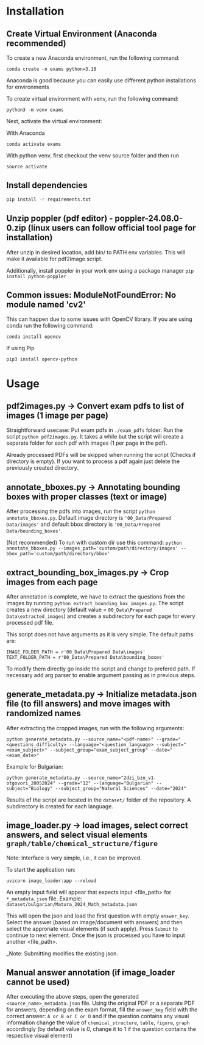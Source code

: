 # Installation


## Create Virtual Environment (Anaconda recommended)

To create a new Anaconda environment, run the following command:

```
conda create -n exams python=3.10
```
Anaconda is good because you can easily use different python installations for environments

To create virtual environment with venv, run the following command:

```
python3 -m venv exams
```

Next, activate the virtual environment:

With Anaconda
```
conda activate exams
```

With python venv, first checkout the venv source folder and then run
```
source activate 
```

## Install dependencies

```bash
pip install -r requirements.txt
```


## Unzip poppler (pdf editor) - poppler-24.08.0-0.zip (linux users can follow official tool page for installation)

After unzip in desired location, add bin/ to PATH env variables. This will make it available for pdf2image script.

Additionally, install poppler in your work env using a package manager `pip install python-poppler`

## Common issues: ModuleNotFoundError: No module named 'cv2'

This can happen due to some issues with OpenCV library. If you are using conda run the following command: 
```
conda install opencv
```

If using Pip
```
pip3 install opencv-python
```

# Usage

## pdf2images.py -> Convert exam pdfs to list of images (1 image per page)

Straightforward usecase: Put exam pdfs in `./exam_pdfs` folder. Run the script `python pdf2images.py`. It takes a while but the script will create a separate folder for each pdf with images (1 per page in the pdf).

Already processed PDFs will be skipped when running the script (Checks if directory is empty). If you want to process a pdf again just delete the previously created directory.

## annotate_bboxes.py -> Annotating bounding boxes with proper classes (text or image)

After processing the pdfs into images, run the script `python annotate_bboxes.py`. Default image directory is `'00_Data/Prepared Data/images'` and default bbox directory is `'00_Data/Prepared Data/bounding_boxes'`. 

(Not recommended) To run with custom dir use this command: `python annotate_bboxes.py --images_path='custom/path/directory/images' --bbox_path='custom/path/directory/bbox'`

## extract_bounding_box_images.py -> Crop images from each page

After annotation is complete, we have to extract the questions from the images by running  `python extract_bounding_box_images.py`.
The script creates a new directory (default value = `00_Data\Prepared Data\extracted_images`) and creates a subdirectory for each page for every processed pdf file.

 This script does not have arguments as it is very simple. The default paths are: 
```
IMAGE_FOLDER_PATH = r'00_Data\Prepared Data\images'
TEXT_FOLDER_PATH = r'00_Data\Prepared Data\bounding_boxes'
```

To modify them directly go inside the script and change to prefered path. If necessary add arg parser to enable argument passing as in previous steps.

## generate_metadata.py -> Initialize metadata.json file (to fill answers) and move images with randomized names

After extracting the cropped images, run with the following arguments:

```
python generate_metadata.py --source_name="<pdf-name>" --grade="<questions_difficulty> --language="<question_language> --subject="<exam_subject>" --subject_group="exam_subject_group" --date="<exam_date>"
```

Example for Bulgarian:

```
python generate_metadata.py --source_name="2dzi_bzo_v1-otgovori_20052024" --grade="12" --language="Bulgarian" --subject="Biology" --subject_group="Natural Sciences" --date="2024"
```

Results of the script are located in the `dataset/` folder of the repository. A subdirectory is created for each language. 

## image_loader.py -> load images, select correct answers, and select visual elements `graph/table/chemical_structure/figure`
Note: Interface is very simple, i.e., it can be improved.

To start the application run:
```
uvicorn image_loader:app --reload
```
An empty input field will appear that expects input <file_path> for `*_metadata.json` file. Example: `dataset/bulgarian/Matura_2024_Math_metadata.json`

This will open the json and load the first question with empty `answer_key`. Select the answer (based on image/document with answers) and then select the approriate visual elements (if such apply). Press `Submit` to continue to next element. Once the json is processed you have to input another <file_path>. 

_Note: Submitting modifies the existing json.

## Manual answer annotation (if image_loader cannot be used)

After executing the above steps, open the generated `<source_name>_metadata.json` file. Using the original PDF or a separate PDF for answers, depending on the exam format, fill the `answer_key` field with the correct answer: `A or B or C or D` and if the question contains any visual information change the value of 
`chemical_structure`, `table`, `figure`, `graph` accordingly (by default value is 0, change it to 1 if the question contains the respective visual element) 